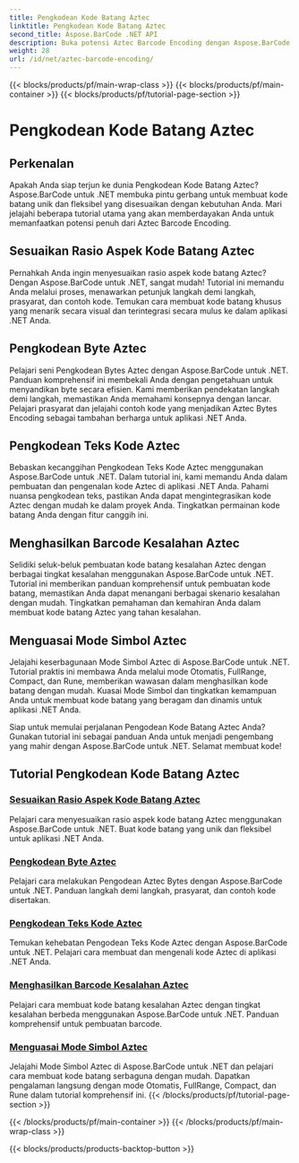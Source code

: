 ```yaml
---
title: Pengkodean Kode Batang Aztec
linktitle: Pengkodean Kode Batang Aztec
second_title: Aspose.BarCode .NET API
description: Buka potensi Aztec Barcode Encoding dengan Aspose.BarCode untuk .NET. Sesuaikan rasio aspek, buat kode Aztec yang dikodekan teks, dan kuasai Mode Simbol.
weight: 28
url: /id/net/aztec-barcode-encoding/
---
```


{{< blocks/products/pf/main-wrap-class >}}
{{< blocks/products/pf/main-container >}}
{{< blocks/products/pf/tutorial-page-section >}}

# Pengkodean Kode Batang Aztec


## Perkenalan

Apakah Anda siap terjun ke dunia Pengkodean Kode Batang Aztec? Aspose.BarCode untuk .NET membuka pintu gerbang untuk membuat kode batang unik dan fleksibel yang disesuaikan dengan kebutuhan Anda. Mari jelajahi beberapa tutorial utama yang akan memberdayakan Anda untuk memanfaatkan potensi penuh dari Aztec Barcode Encoding.

## Sesuaikan Rasio Aspek Kode Batang Aztec

Pernahkah Anda ingin menyesuaikan rasio aspek kode batang Aztec? Dengan Aspose.BarCode untuk .NET, sangat mudah! Tutorial ini memandu Anda melalui proses, menawarkan petunjuk langkah demi langkah, prasyarat, dan contoh kode. Temukan cara membuat kode batang khusus yang menarik secara visual dan terintegrasi secara mulus ke dalam aplikasi .NET Anda.

## Pengkodean Byte Aztec

Pelajari seni Pengkodean Bytes Aztec dengan Aspose.BarCode untuk .NET. Panduan komprehensif ini membekali Anda dengan pengetahuan untuk menyandikan byte secara efisien. Kami memberikan pendekatan langkah demi langkah, memastikan Anda memahami konsepnya dengan lancar. Pelajari prasyarat dan jelajahi contoh kode yang menjadikan Aztec Bytes Encoding sebagai tambahan berharga untuk aplikasi .NET Anda.

## Pengkodean Teks Kode Aztec

Bebaskan kecanggihan Pengkodean Teks Kode Aztec menggunakan Aspose.BarCode untuk .NET. Dalam tutorial ini, kami memandu Anda dalam pembuatan dan pengenalan kode Aztec di aplikasi .NET Anda. Pahami nuansa pengkodean teks, pastikan Anda dapat mengintegrasikan kode Aztec dengan mudah ke dalam proyek Anda. Tingkatkan permainan kode batang Anda dengan fitur canggih ini.

## Menghasilkan Barcode Kesalahan Aztec

Selidiki seluk-beluk pembuatan kode batang kesalahan Aztec dengan berbagai tingkat kesalahan menggunakan Aspose.BarCode untuk .NET. Tutorial ini memberikan panduan komprehensif untuk pembuatan kode batang, memastikan Anda dapat menangani berbagai skenario kesalahan dengan mudah. Tingkatkan pemahaman dan kemahiran Anda dalam membuat kode batang Aztec yang tahan kesalahan.

## Menguasai Mode Simbol Aztec

Jelajahi keserbagunaan Mode Simbol Aztec di Aspose.BarCode untuk .NET. Tutorial praktis ini membawa Anda melalui mode Otomatis, FullRange, Compact, dan Rune, memberikan wawasan dalam menghasilkan kode batang dengan mudah. Kuasai Mode Simbol dan tingkatkan kemampuan Anda untuk membuat kode batang yang beragam dan dinamis untuk aplikasi .NET Anda.

Siap untuk memulai perjalanan Pengodean Kode Batang Aztec Anda? Gunakan tutorial ini sebagai panduan Anda untuk menjadi pengembang yang mahir dengan Aspose.BarCode untuk .NET. Selamat membuat kode!
## Tutorial Pengkodean Kode Batang Aztec
### [Sesuaikan Rasio Aspek Kode Batang Aztec](./aztec-aspect-ratio-customization/)
Pelajari cara menyesuaikan rasio aspek kode batang Aztec menggunakan Aspose.BarCode untuk .NET. Buat kode batang yang unik dan fleksibel untuk aplikasi .NET Anda.
### [Pengkodean Byte Aztec](./aztec-bytes-encoding/)
Pelajari cara melakukan Pengodean Aztec Bytes dengan Aspose.BarCode untuk .NET. Panduan langkah demi langkah, prasyarat, dan contoh kode disertakan.
### [Pengkodean Teks Kode Aztec](./aztec-code-text-encoding/)
Temukan kehebatan Pengodean Teks Kode Aztec dengan Aspose.BarCode untuk .NET. Pelajari cara membuat dan mengenali kode Aztec di aplikasi .NET Anda.
### [Menghasilkan Barcode Kesalahan Aztec](./aztec-error-level-example/)
Pelajari cara membuat kode batang kesalahan Aztec dengan tingkat kesalahan berbeda menggunakan Aspose.BarCode untuk .NET. Panduan komprehensif untuk pembuatan barcode.
### [Menguasai Mode Simbol Aztec](./aztec-symbol-mode-example/)
Jelajahi Mode Simbol Aztec di Aspose.BarCode untuk .NET dan pelajari cara membuat kode batang serbaguna dengan mudah. Dapatkan pengalaman langsung dengan mode Otomatis, FullRange, Compact, dan Rune dalam tutorial komprehensif ini.
{{< /blocks/products/pf/tutorial-page-section >}}

{{< /blocks/products/pf/main-container >}}
{{< /blocks/products/pf/main-wrap-class >}}

{{< blocks/products/products-backtop-button >}}
